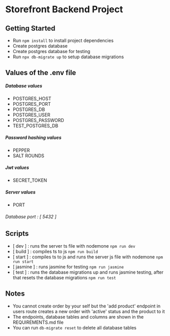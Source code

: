 # Storefront Backend Project

## Getting Started

- Run `npm install` to install project dependencies
- Create postgres database
- Create postgres database for testing
- Run `npx db-migrate up` to setup database migrations

## Values of the .env file

##### Database values

- POSTGRES_HOST
- POSTGRES_PORT
- POSTGRES_DB
- POSTGRES_USER
- POSTGRES_PASSWORD
- TEST_POSTGRES_DB

##### Password hashing values

- PEPPER
- SALT ROUNDS

##### Jwt values

- SECRET_TOKEN

##### Server values

- PORT

###### Database port : [ 5432 ]

## Scripts

- [ dev ] : runs the server ts file with nodemone `npm run dev`
- [ build ] : compiles ts to js `npm run build`
- [ start ] : compiles ts to js and runs the server js file with nodemone `npm run start`
- [ jasmine ] : runs jasmine for testing `npm run jasmine`
- [ test ] : runs the database migrations up and runs jasmine testing, after that resets the database migrations `npm run test`

## Notes

- You cannot create order by your self but the 'add product' endpoint in users route creates a new order with 'active' status and the product to it
- The endpoints, database tables and columns are shown in the REQUIREMENTS.md file
- You can run `db-migrate reset` to delete all database tables

